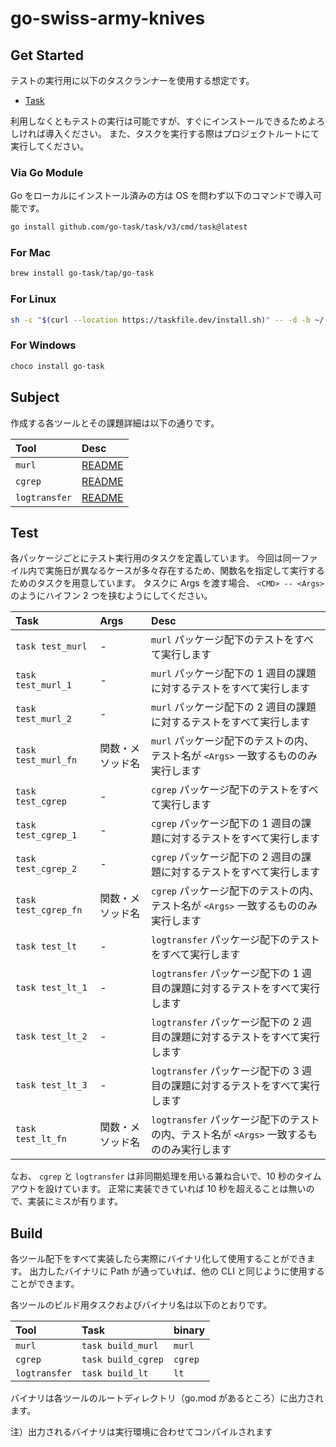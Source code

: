 # go-swiss-army-knives

## Get Started

テストの実行用に以下のタスクランナーを使用する想定です。

- [Task](https://taskfile.dev/)

利用しなくともテストの実行は可能ですが、すぐにインストールできるためよろしければ導入ください。
また、タスクを実行する際はプロジェクトルートにて実行してください。

### Via Go Module

Go をローカルにインストール済みの方は OS を問わず以下のコマンドで導入可能です。

```bash
go install github.com/go-task/task/v3/cmd/task@latest
```

### For Mac

```bash
brew install go-task/tap/go-task
```

### For Linux

```bash
sh -c "$(curl --location https://taskfile.dev/install.sh)" -- -d -b ~/.local/bin
```

### For Windows

```bash
choco install go-task
```

## Subject

作成する各ツールとその課題詳細は以下の通りです。

| Tool          | Desc                              |
| :------------ | :-------------------------------- |
| `murl`        | [README](./murl/README.md)        |
| `cgrep`       | [README](./cgrep/README.md)       |
| `logtransfer` | [README](./logtransfer/README.md) |

## Test

各パッケージごとにテスト実行用のタスクを定義しています。
今回は同一ファイル内で実施日が異なるケースが多々存在するため、関数名を指定して実行するためのタスクを用意しています。
タスクに Args を渡す場合、 `<CMD> -- <Args>` のようにハイフン 2 つを挟むようにしてください。

| Task                 | Args             | Desc                                                                                     |
| :------------------- | :--------------- | :--------------------------------------------------------------------------------------- |
| `task test_murl`     | -                | `murl` パッケージ配下のテストをすべて実行します                                          |
| `task test_murl_1`   | -                | `murl` パッケージ配下の 1 週目の課題に対するテストをすべて実行します                     |
| `task test_murl_2`   | -                | `murl` パッケージ配下の 2 週目の課題に対するテストをすべて実行します                     |
| `task test_murl_fn`  | 関数・メソッド名 | `murl` パッケージ配下のテストの内、テスト名が `<Args>` 一致するもののみ実行します        |
| `task test_cgrep`    | -                | `cgrep` パッケージ配下のテストをすべて実行します                                         |
| `task test_cgrep_1`  | -                | `cgrep` パッケージ配下の 1 週目の課題に対するテストをすべて実行します                    |
| `task test_cgrep_2`  | -                | `cgrep` パッケージ配下の 2 週目の課題に対するテストをすべて実行します                    |
| `task test_cgrep_fn` | 関数・メソッド名 | `cgrep` パッケージ配下のテストの内、テスト名が `<Args>` 一致するもののみ実行します       |
| `task test_lt`       | -                | `logtransfer` パッケージ配下のテストをすべて実行します                                   |
| `task test_lt_1`     | -                | `logtransfer` パッケージ配下の 1 週目の課題に対するテストをすべて実行します              |
| `task test_lt_2`     | -                | `logtransfer` パッケージ配下の 2 週目の課題に対するテストをすべて実行します              |
| `task test_lt_3`     | -                | `logtransfer` パッケージ配下の 3 週目の課題に対するテストをすべて実行します              |
| `task test_lt_fn`    | 関数・メソッド名 | `logtransfer` パッケージ配下のテストの内、テスト名が `<Args>` 一致するもののみ実行します |

なお、 `cgrep` と `logtransfer` は非同期処理を用いる兼ね合いで、10 秒のタイムアウトを設けています。
正常に実装できていれば 10 秒を超えることは無いので、実装にミスが有ります。

## Build

各ツール配下をすべて実装したら実際にバイナリ化して使用することができます。
出力したバイナリに Path が通っていれば、他の CLI と同じように使用することができます。

各ツールのビルド用タスクおよびバイナリ名は以下のとおりです。

| Tool          | Task               | binary  |
| :------------ | :----------------- | :------ |
| `murl`        | `task build_murl`  | `murl`  |
| `cgrep`       | `task build_cgrep` | `cgrep` |
| `logtransfer` | `task build_lt`    | `lt`    |

バイナリは各ツールのルートディレクトリ（go.mod があるところ）に出力されます。

注）出力されるバイナリは実行環境に合わせてコンパイルされます
